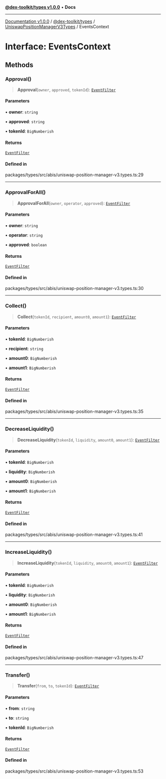 [**@dex-toolkit/types v1.0.0**](../../../README.md) • **Docs**

***

[Documentation v1.0.0](../../../../../packages.md) / [@dex-toolkit/types](../../../README.md) / [UniswapPositionManagerV3Types](../README.md) / EventsContext

# Interface: EventsContext

## Methods

### Approval()

> **Approval**(`owner`, `approved`, `tokenId`): [`EventFilter`](../../../type-aliases/EventFilter.md)

#### Parameters

• **owner**: `string`

• **approved**: `string`

• **tokenId**: `BigNumberish`

#### Returns

[`EventFilter`](../../../type-aliases/EventFilter.md)

#### Defined in

packages/types/src/abis/uniswap-position-manager-v3.types.ts:29

***

### ApprovalForAll()

> **ApprovalForAll**(`owner`, `operator`, `approved`): [`EventFilter`](../../../type-aliases/EventFilter.md)

#### Parameters

• **owner**: `string`

• **operator**: `string`

• **approved**: `boolean`

#### Returns

[`EventFilter`](../../../type-aliases/EventFilter.md)

#### Defined in

packages/types/src/abis/uniswap-position-manager-v3.types.ts:30

***

### Collect()

> **Collect**(`tokenId`, `recipient`, `amount0`, `amount1`): [`EventFilter`](../../../type-aliases/EventFilter.md)

#### Parameters

• **tokenId**: `BigNumberish`

• **recipient**: `string`

• **amount0**: `BigNumberish`

• **amount1**: `BigNumberish`

#### Returns

[`EventFilter`](../../../type-aliases/EventFilter.md)

#### Defined in

packages/types/src/abis/uniswap-position-manager-v3.types.ts:35

***

### DecreaseLiquidity()

> **DecreaseLiquidity**(`tokenId`, `liquidity`, `amount0`, `amount1`): [`EventFilter`](../../../type-aliases/EventFilter.md)

#### Parameters

• **tokenId**: `BigNumberish`

• **liquidity**: `BigNumberish`

• **amount0**: `BigNumberish`

• **amount1**: `BigNumberish`

#### Returns

[`EventFilter`](../../../type-aliases/EventFilter.md)

#### Defined in

packages/types/src/abis/uniswap-position-manager-v3.types.ts:41

***

### IncreaseLiquidity()

> **IncreaseLiquidity**(`tokenId`, `liquidity`, `amount0`, `amount1`): [`EventFilter`](../../../type-aliases/EventFilter.md)

#### Parameters

• **tokenId**: `BigNumberish`

• **liquidity**: `BigNumberish`

• **amount0**: `BigNumberish`

• **amount1**: `BigNumberish`

#### Returns

[`EventFilter`](../../../type-aliases/EventFilter.md)

#### Defined in

packages/types/src/abis/uniswap-position-manager-v3.types.ts:47

***

### Transfer()

> **Transfer**(`from`, `to`, `tokenId`): [`EventFilter`](../../../type-aliases/EventFilter.md)

#### Parameters

• **from**: `string`

• **to**: `string`

• **tokenId**: `BigNumberish`

#### Returns

[`EventFilter`](../../../type-aliases/EventFilter.md)

#### Defined in

packages/types/src/abis/uniswap-position-manager-v3.types.ts:53
